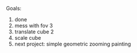 Goals:
1. done
2. mess with fov 3
3. translate cube 2
4. scale cube
5. next project: simple geometric zooming painting
